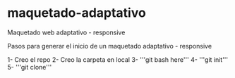 # maquetado-adaptativo
Maquetado web adaptativo - responsive

Pasos para generar el inicio de un maquetado adaptativo - responsive

1- Creo el repo
2- Creo la carpeta en local
3- '''git bash here'''
4- '''git init'''
5- '''git clone'''


